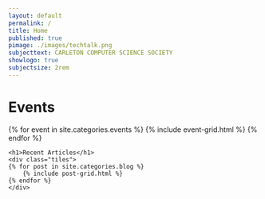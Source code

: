 ```yaml
---
layout: default
permalink: /
title: Home
published: true
pimage: ./images/techtalk.png
subjecttext: CARLETON COMPUTER SCIENCE SOCIETY
showlogo: true
subjectsize: 2rem
---
```

<div class="content-wrap">
	<h1>Events</h1>
	<div class="tiles">
	{% for event in site.categories.events %}
		{% include event-grid.html %}
	{% endfor %}
	</div>

	<h1>Recent Articles</h1>
	<div class="tiles">
	{% for post in site.categories.blog %}
		{% include post-grid.html %}
	{% endfor %}
	</div>
</div>
